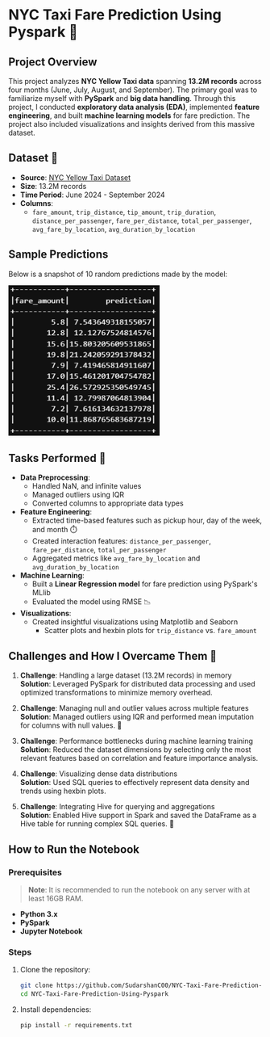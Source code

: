 # NYC Taxi Fare Prediction Using Pyspark 🚖

## Project Overview
This project analyzes **NYC Yellow Taxi data** spanning **13.2M records** across four months (June, July, August, and September). The primary goal was to familiarize myself with **PySpark** and **big data handling**. Through this project, I conducted **exploratory data analysis (EDA)**, implemented **feature engineering**, and built **machine learning models** for fare prediction. The project also included visualizations and insights derived from this massive dataset.

## Dataset 📂
- **Source**: [NYC Yellow Taxi Dataset](https://www.nyc.gov/site/tlc/about/tlc-trip-record-data.page)
- **Size**: 13.2M records
- **Time Period**: June 2024 - September 2024
- **Columns**:
  - `fare_amount`, `trip_distance`, `tip_amount`, `trip_duration`, `distance_per_passenger`, `fare_per_distance`, `total_per_passenger`, `avg_fare_by_location`, `avg_duration_by_location`

## Sample Predictions
Below is a snapshot of 10 random predictions made by the model:

<div align="left">
  <img src="Results.png" alt="Sample Predictions" width="300">
</div>

## Tasks Performed 📝
- **Data Preprocessing**:
  - Handled NaN, and infinite values 
  - Managed outliers using IQR 
  - Converted columns to appropriate data types
- **Feature Engineering**:
  - Extracted time-based features such as pickup hour, day of the week, and month ⏱️
  - Created interaction features: `distance_per_passenger`, `fare_per_distance`, `total_per_passenger`
  - Aggregated metrics like `avg_fare_by_location` and `avg_duration_by_location`
- **Machine Learning**:
  - Built a **Linear Regression model** for fare prediction using PySpark's MLlib 
  - Evaluated the model using RMSE 📉
- **Visualizations**:
  - Created insightful visualizations using Matplotlib and Seaborn 
    - Scatter plots and hexbin plots for `trip_distance` vs. `fare_amount`

## Challenges and How I Overcame Them 🚀
1. **Challenge**: Handling a large dataset (13.2M records) in memory  
   **Solution**: Leveraged PySpark for distributed data processing and used optimized transformations to minimize memory overhead.

2. **Challenge**: Managing null and outlier values across multiple features  
   **Solution**: Managed outliers using IQR and performed mean imputation for columns with null values. 📏

3. **Challenge**: Performance bottlenecks during machine learning training  
   **Solution**: Reduced the dataset dimensions by selecting only the most relevant features based on correlation and feature importance analysis.

4. **Challenge**: Visualizing dense data distributions  
   **Solution**: Used SQL queries to effectively represent data density and trends using hexbin plots.

5. **Challenge**: Integrating Hive for querying and aggregations  
   **Solution**: Enabled Hive support in Spark and saved the DataFrame as a Hive table for running complex SQL queries. 🐝

## How to Run the Notebook 

### Prerequisites
> **Note**: It is recommended to run the notebook on any server with at least 16GB RAM.

- **Python 3.x**
- **PySpark**
- **Jupyter Notebook**

### Steps
1. Clone the repository:
   ```bash
   git clone https://github.com/SudarshanC00/NYC-Taxi-Fare-Prediction-Using-Pyspark.git
   cd NYC-Taxi-Fare-Prediction-Using-Pyspark
   ```
2. Install dependencies:
   ```bash
   pip install -r requirements.txt
   ```

